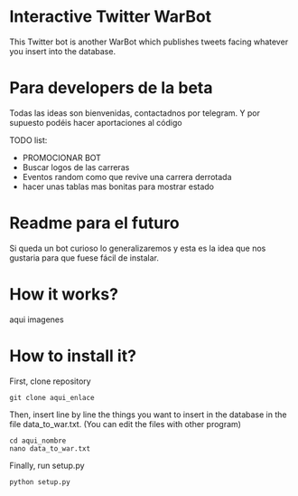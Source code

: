 # Interactive Twitter WarBot

This Twitter bot is another WarBot which publishes tweets facing whatever you insert into the database.

# Para developers de la beta
Todas las ideas son bienvenidas, contactadnos por telegram.
Y por supuesto podéis hacer aportaciones al código

TODO list:
 - PROMOCIONAR BOT 
 - Buscar logos de las carreras
 - Eventos random como que revive una carrera derrotada
 - hacer unas tablas mas bonitas para mostrar estado
 
# Readme para el futuro
Si queda un bot curioso lo generalizaremos y esta es la idea que nos gustaria para que fuese fácil de instalar.

# How it works?
aqui imagenes

# How to install it?
First, clone repository

    git clone aqui_enlace

Then, insert line by line the things you want to insert in the database in the file data_to_war.txt. (You can edit the files with other program)

    cd aqui_nombre
    nano data_to_war.txt

Finally, run setup.py
    
    python setup.py


